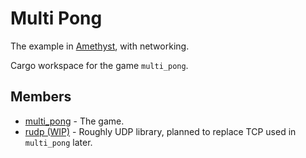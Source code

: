 # Multi Pong
The example in [Amethyst](https://github.com/amethyst/amethyst), with networking.

Cargo workspace for the game `multi_pong`.

## Members
- [multi_pong](./multi_pong/README.md) - The game.
- [rudp (WIP)](./rudp/README.md) - Roughly UDP library, planned to replace TCP used in `multi_pong` later.

